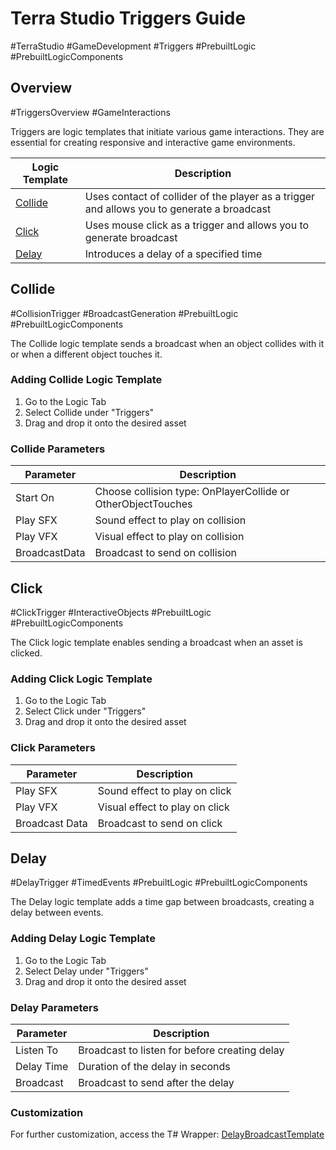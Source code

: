 # Terra Studio Triggers Guide
#TerraStudio #GameDevelopment #Triggers #PrebuiltLogic #PrebuiltLogicComponents

## Overview
#TriggersOverview #GameInteractions

Triggers are logic templates that initiate various game interactions. They are essential for creating responsive and interactive game environments.

| Logic Template | Description |
|----------------|-------------|
| [Collide](#collide) | Uses contact of collider of the player as a trigger and allows you to generate a broadcast |
| [Click](#click) | Uses mouse click as a trigger and allows you to generate broadcast |
| [Delay](#delay) | Introduces a delay of a specified time |

## Collide
#CollisionTrigger #BroadcastGeneration #PrebuiltLogic #PrebuiltLogicComponents

The Collide logic template sends a broadcast when an object collides with it or when a different object touches it.

### Adding Collide Logic Template
1. Go to the Logic Tab
2. Select Collide under "Triggers"
3. Drag and drop it onto the desired asset

### Collide Parameters

| Parameter | Description |
|-----------|-------------|
| Start On | Choose collision type: OnPlayerCollide or OtherObjectTouches |
| Play SFX | Sound effect to play on collision |
| Play VFX | Visual effect to play on collision |
| BroadcastData | Broadcast to send on collision |

## Click
#ClickTrigger #InteractiveObjects #PrebuiltLogic #PrebuiltLogicComponents

The Click logic template enables sending a broadcast when an asset is clicked.

### Adding Click Logic Template
1. Go to the Logic Tab
2. Select Click under "Triggers"
3. Drag and drop it onto the desired asset

### Click Parameters

| Parameter | Description |
|-----------|-------------|
| Play SFX | Sound effect to play on click |
| Play VFX | Visual effect to play on click |
| Broadcast Data | Broadcast to send on click |

## Delay
#DelayTrigger #TimedEvents #PrebuiltLogic #PrebuiltLogicComponents

The Delay logic template adds a time gap between broadcasts, creating a delay between events.

### Adding Delay Logic Template
1. Go to the Logic Tab
2. Select Delay under "Triggers"
3. Drag and drop it onto the desired asset

### Delay Parameters

| Parameter | Description |
|-----------|-------------|
| Listen To | Broadcast to listen for before creating delay |
| Delay Time | Duration of the delay in seconds |
| Broadcast | Broadcast to send after the delay |

### Customization
For further customization, access the T# Wrapper: [DelayBroadcastTemplate](../scripting-custom-logic-components/t-logic-component-template-wrappers.md#delaybroadcasttemplate)
